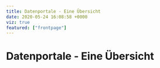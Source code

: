 ```yaml
---
title: Datenportale - Eine Übersicht
date: 2020-05-24 16:08:58 +0000
viz: true
featured: ["frontpage"]
---
```

# Datenportale - Eine Übersicht
